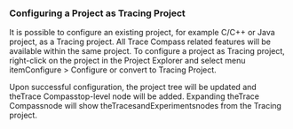 ### Configuring a Project as Tracing Project

It is possible to configure an existing project, for example C/C++ or Java project, as a Tracing project. All Trace Compass related features will be available within the same project. To configure a project as Tracing project, right-click on the project in the Project Explorer and select menu itemConfigure > Configure or convert to Tracing Project.



Upon successful configuration, the project tree will be updated and theTrace Compasstop-level node will be added. Expanding theTrace Compassnode will show theTracesandExperimentsnodes from the Tracing project.